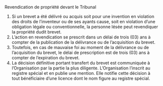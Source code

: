 Revendication de propriété devant le Tribunal
1) Si un brevet a été délivré ou acquis soit pour une invention en violation des droits de
l’inventeur ou de ses ayants cause, soit en violation d’une obligation légale ou
conventionnelle, la personne lésée peut revendiquer la propriété dudit brevet.
2) L’action en revendication se prescrit dans un délai de trois (03) ans à compter de la
publication de la délivrance ou de l’acquisition du brevet.
3) Toutefois, en cas de mauvaise foi au moment de la délivrance ou de l’acquisition du
brevet, le délai de prescription est de trois (03) ans à compter de l’expiration du brevet.
4) La décision définitive portant transfert du brevet est communiquée à l’Organisation par
la partie la plus diligente. L’Organisation l’inscrit au registre spécial et en publie une
mention. Elle notifie cette décision à tout bénéficiaire d’une licence dont le nom figure
au registre spécial.
